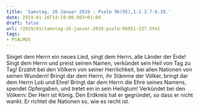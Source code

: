 ```yaml
---
title: 'Samstag, 26 Januar 2019 : Psalm 96(95),1-2.3.7-8.10.'
date: 2019-01-26T14:19:00.003+01:00
draft: false
url: /2019/01/samstag-26-januar-2019-psalm-96951-237.html
tags: 
- PSALMUS
---
```


Singet dem Herrn ein neues Lied, singt dem Herrn, alle Länder der Erde! Singt dem Herrn und preist seinen Namen, verkündet sein Heil von Tag zu Tag! Erzählt bei den Völkern von seiner Herrlichkeit, bei allen Nationen von seinen Wundern! Bringt dar dem Herrn, ihr Stämme der Völker, bringt dar dem Herrn Lob und Ehre! Bringt dar dem Herrn die Ehre seines Namens, spendet Opfergaben, und tretet ein in sein Heiligtum! Verkündet bei den Völkern: Der Herr ist König. Den Erdkreis hat er gegründet, so dass er nicht wankt. Er richtet die Nationen so, wie es recht ist.